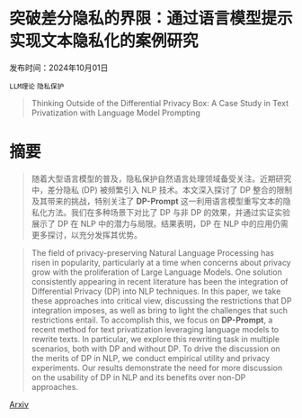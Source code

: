 # 突破差分隐私的界限：通过语言模型提示实现文本隐私化的案例研究

发布时间：2024年10月01日

`LLM理论` `隐私保护`

> Thinking Outside of the Differential Privacy Box: A Case Study in Text Privatization with Language Model Prompting

# 摘要

> 随着大型语言模型的普及，隐私保护自然语言处理领域备受关注。近期研究中，差分隐私 (DP) 被频繁引入 NLP 技术。本文深入探讨了 DP 整合的限制及其带来的挑战，特别关注了 $\textbf{DP-Prompt}$ 这一利用语言模型重写文本的隐私化方法。我们在多种场景下对比了 DP 与非 DP 的效果，并通过实证实验展示了 DP 在 NLP 中的潜力与局限。结果表明，DP 在 NLP 中的应用仍需更多探讨，以充分发挥其优势。

> The field of privacy-preserving Natural Language Processing has risen in popularity, particularly at a time when concerns about privacy grow with the proliferation of Large Language Models. One solution consistently appearing in recent literature has been the integration of Differential Privacy (DP) into NLP techniques. In this paper, we take these approaches into critical view, discussing the restrictions that DP integration imposes, as well as bring to light the challenges that such restrictions entail. To accomplish this, we focus on $\textbf{DP-Prompt}$, a recent method for text privatization leveraging language models to rewrite texts. In particular, we explore this rewriting task in multiple scenarios, both with DP and without DP. To drive the discussion on the merits of DP in NLP, we conduct empirical utility and privacy experiments. Our results demonstrate the need for more discussion on the usability of DP in NLP and its benefits over non-DP approaches.

[Arxiv](https://arxiv.org/abs/2410.00751)